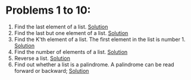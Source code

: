 # Problems 1 to 10:

1. Find the last element of a list. [Solution](1.oz)
2. Find the last but one element of a list. [Solution](2.oz)
3. Find the K'th element of a list. The first element in the list is number 1. [Solution](3.oz)
4. Find the number of elements of a list. [Solution](4.oz)
4. Reverse a list. [Solution](5.oz)
4. Find out whether a list is a palindrome. A palindrome can be read forward or backward; [Solution](6.oz)
